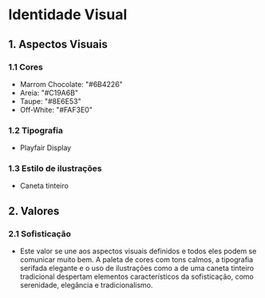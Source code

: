 # Identidade Visual
## 1. Aspectos Visuais
### 1.1 Cores
- Marrom Chocolate: "#6B4226"
- Areia: "#C19A6B"
- Taupe: "#8E6E53"
- Off-White: "#FAF3E0"

### 1.2 Tipografia
- Playfair Display

### 1.3 Estilo de ilustrações
- Caneta tinteiro

## 2. Valores
### 2.1 Sofisticação
- Este valor se une aos aspectos visuais definidos e todos eles podem se comunicar muito bem. A paleta de cores com tons calmos, a tipografia serifada elegante e o uso de ilustrações como a de uma caneta tinteiro tradicional despertam elementos característicos da sofisticação, como serenidade, elegância e tradicionalismo.